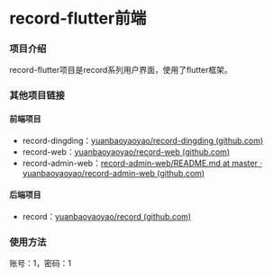 # record-flutter前端
### 项目介绍
record-flutter项目是record系列用户界面，使用了flutter框架。
### 其他项目链接
#### 前端项目
- record-dingding：[yuanbaoyaoyao/record-dingding (github.com)](https://github.com/yuanbaoyaoyao/record-dingding)
- record-web：[yuanbaoyaoyao/record-web (github.com)](https://github.com/yuanbaoyaoyao/record-web)
- record-admin-web：[record-admin-web/README.md at master · yuanbaoyaoyao/record-admin-web (github.com)](https://github.com/yuanbaoyaoyao/record-admin-web)
#### 后端项目
- record：[yuanbaoyaoyao/record (github.com)](https://github.com/yuanbaoyaoyao/record/tree/master)
### 使用方法
 账号：1，密码：1
